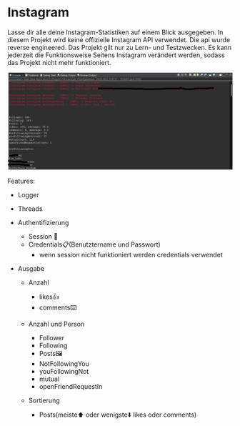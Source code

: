 # Instagram

Lasse dir alle deine Instagram-Statistiken auf einem Blick ausgegeben. In diesem Projekt wird keine offizielle Instagram API verwendet. Die api wurde reverse engineered. Das Projekt gilt nur zu Lern- und Testzwecken. Es kann jederzeit die Funktionsweise Seitens Instagram verändert werden, sodass das Projekt nicht mehr funktioniert.

![Alt text](/img/output.png "Output")

Features:

- Logger

- Threads

- Authentifizierung
    - Session 🍪
    - Credentials📋(Benutztername und Passwort)
      - wenn session nicht funktioniert werden credentials verwendet

- Ausgabe
    - Anzahl
      - likes👍
      - comments⌨️
    - Anzahl und Person
      - Follower 
      - Following
      - Posts🖼️
      - NotFollowingYou
      - youFollowingNot
      - mutual
      - openFriendRequestIn
    
    - Sortierung
      - Posts(meiste⬆️ oder wenigste⬇️ likes oder comments)


